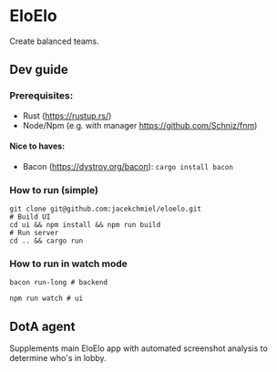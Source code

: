 # EloElo

Create balanced teams.

## Dev guide

### Prerequisites:

- Rust (<https://rustup.rs/>)
- Node/Npm (e.g. with manager <https://github.com/Schniz/fnm>)

#### Nice to haves:

- Bacon (<https://dystroy.org/bacon>): `cargo install bacon`

### How to run (simple)
```shell
git clone git@github.com:jacekchmiel/eloelo.git
# Build UI
cd ui && npm install && npm run build
# Run server
cd .. && cargo run
```

### How to run in watch mode

```shell
bacon run-long # backend
```

```shell
npm run watch # ui
```

## DotA agent

Supplements main EloElo app with automated screenshot analysis to determine who's in lobby.